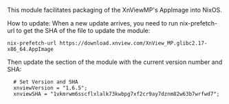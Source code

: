 This module facilitates packaging of the XnViewMP's AppImage into NixOS.

How to update:
When a new update arrives, you need to run nix-prefetch-url to get the SHA of the file to update the module:

```
nix-prefetch-url https://download.xnview.com/XnView_MP.glibc2.17-x86_64.AppImage
```

Then update the section of the module with the current version number and SHA:

```
  # Set Version and SHA
  xnviewVersion = "1.6.5";
  xnviewSHA = "1vkmrwm6sscflxlalk73kwbpg7xf2cr9ay7dznm82w63b7wrfwd7";
```
